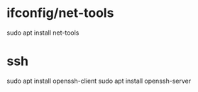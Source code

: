# ifconfig/net-tools
sudo apt install net-tools

# ssh
sudo apt install openssh-client
sudo apt install openssh-server